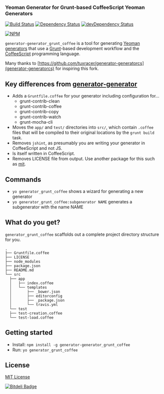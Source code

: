 ### Yeoman Generator for Grunt-based CoffeeScript Yeoman Generators

[![Build Status](https://travis-ci.org/logankoester/generator-generator_grunt_coffee.png)](https://travis-ci.org/logankoester/generator-generator_grunt_coffee)
[![Dependency Status](https://david-dm.org/logankoester/generator-generator_grunt_coffee.png)](https://david-dm.org/logankoester/generator-generator_grunt_coffee)
[![devDependency Status](https://david-dm.org/logankoester/generator-generator_grunt_coffee/dev-status.png)](https://david-dm.org/logankoester/generator-generator_grunt_coffee#info=devDependencies)

[![NPM](https://nodei.co/npm/generator-generator_grunt_coffee.png?downloads=true)](https://nodei.co/npm/generator-generator_grunt_coffee/)

`generator-generator_grunt_coffee` is a tool for generating
[Yeoman generators](http://yeoman.io/generators.html) that use a
[Grunt](http://gruntjs.com/)-based development workflow and the
[CoffeeScript](http://coffeescript.org/) programming language.

Many thanks to [https://github.com/tuxracer/generator-generatorcs](generator-generatorcs) for inspiring this fork.

## Key differences from [generator-generator](https://npmjs.org/package/generator-generator)

* Adds a `Gruntfile.coffee` for your generator including configuration for...
  * grunt-contrib-clean
  * grunt-contrib-coffee
  * grunt-contrib-copy
  * grunt-contrib-watch
  * grunt-mocha-cli
* Moves the `app/` and `test/` directories into `src/`, which contain `.coffee` files that
will be compiled to their original locations by the `grunt build` task.
* Removes `jshint`, as presumably you are writing your generator in CoffeeScript and not JS.
* Is itself written in CoffeeScript.
* Removes LICENSE file from output. Use another package for this such as [mit](https://npmjs.org/package/mit).


## Commands

* `yo generator_grunt_coffee` shows a wizard for generating a new generator
* `yo generator_grunt_coffee:subgenerator NAME` generates a subgenerator with the name NAME

## What do you get?

`generator_grunt_coffee` scaffolds out a complete project directory structure for
you.

    .
    ├── Gruntfile.coffee
    ├── LICENSE
    ├── node_modules
    ├── package.json
    ├── README.md
    └── src
      ├── app
      │   ├── index.coffee
      │   └── templates
      │       ├── _bower.json
      │       ├── editorconfig
      │       ├── _package.json
      │       └── travis.yml
      └── test
      ├── test-creation.coffee
      └── test-load.coffee

## Getting started
- Install: `npm install -g generator-generator_grunt_coffee`
- Run: `yo generator_grunt_coffee`

## License
[MIT License](http://en.wikipedia.org/wiki/MIT_License)


[![Bitdeli Badge](https://d2weczhvl823v0.cloudfront.net/logankoester/generator-generator_grunt_coffee/trend.png)](https://bitdeli.com/free "Bitdeli Badge")

